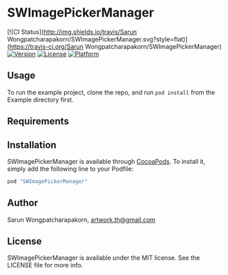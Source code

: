 # SWImagePickerManager

[![CI Status](http://img.shields.io/travis/Sarun Wongpatcharapakorn/SWImagePickerManager.svg?style=flat)](https://travis-ci.org/Sarun Wongpatcharapakorn/SWImagePickerManager)
[![Version](https://img.shields.io/cocoapods/v/SWImagePickerManager.svg?style=flat)](http://cocoapods.org/pods/SWImagePickerManager)
[![License](https://img.shields.io/cocoapods/l/SWImagePickerManager.svg?style=flat)](http://cocoapods.org/pods/SWImagePickerManager)
[![Platform](https://img.shields.io/cocoapods/p/SWImagePickerManager.svg?style=flat)](http://cocoapods.org/pods/SWImagePickerManager)

## Usage

To run the example project, clone the repo, and run `pod install` from the Example directory first.

## Requirements

## Installation

SWImagePickerManager is available through [CocoaPods](http://cocoapods.org). To install
it, simply add the following line to your Podfile:

```ruby
pod "SWImagePickerManager"
```

## Author

Sarun Wongpatcharapakorn, artwork.th@gmail.com

## License

SWImagePickerManager is available under the MIT license. See the LICENSE file for more info.
